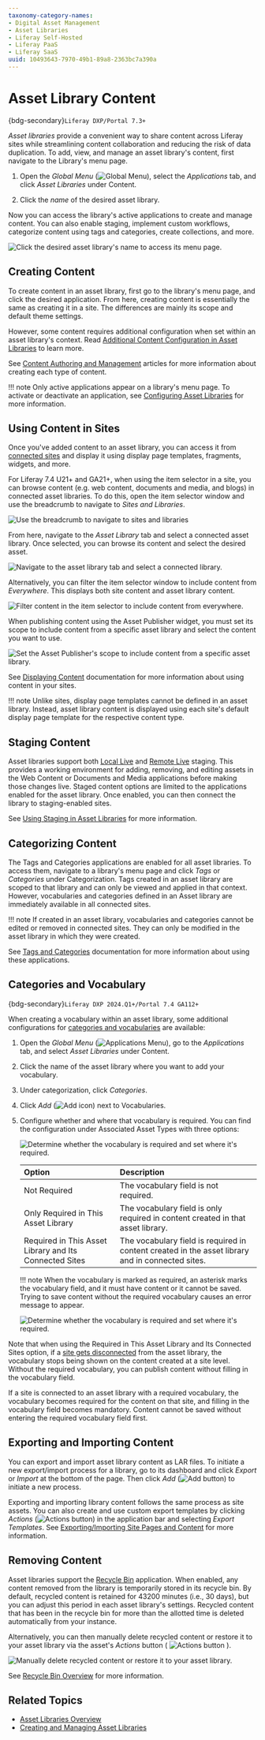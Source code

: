 ```yaml
---
taxonomy-category-names:
- Digital Asset Management
- Asset Libraries
- Liferay Self-Hosted
- Liferay PaaS
- Liferay SaaS
uuid: 10493643-7970-49b1-89a8-2363bc7a390a
---
```

# Asset Library Content

{bdg-secondary}`Liferay DXP/Portal 7.3+`

*Asset libraries* provide a convenient way to share content across Liferay sites while streamlining content collaboration and reducing the risk of data duplication. To add, view, and manage an asset library's content, first navigate to the Library's menu page.

1. Open the *Global Menu* (![Global Menu](../../images/icon-applications-menu.png)), select the *Applications* tab, and click *Asset Libraries* under Content.

1. Click the *name* of the desired asset library.

Now you can access the library's active applications to create and manage content. You can also enable staging, implement custom workflows, categorize content using tags and categories, create collections, and more.
<!--TASK: document Collections and Workflow for Asset Libraries-->

![Click the desired asset library's name to access its menu page.](./asset-library-content/images/01.png)

## Creating Content

To create content in an asset library, first go to the library's menu page, and click the desired application. From here, creating content is essentially the same as creating it in a site. The differences are mainly its scope and default theme settings.

However, some content requires additional configuration when set within an asset library's context. Read [Additional Content Configuration in Asset Libraries](./additional-content-configuration-in-asset-libraries.md) to learn more.

See [Content Authoring and Management](../../content-authoring-and-management.md) articles for more information about creating each type of content.

!!! note
    Only active applications appear on a library's menu page. To activate or deactivate an application, see [Configuring Asset Libraries](./creating-and-managing-asset-libraries.md#configuring-asset-libraries) for more information.

## Using Content in Sites

Once you've added content to an asset library, you can access it from [connected sites](./creating-and-managing-asset-libraries.md#sites) and display it using display page templates, fragments, widgets, and more.

For Liferay 7.4 U21+ and GA21+, when using the item selector in a site, you can browse content (e.g. web content, documents and media, and blogs) in connected asset libraries. To do this, open the item selector window and use the breadcrumb to navigate to *Sites and Libraries*.

![Use the breadcrumb to navigate to sites and libraries](./asset-library-content/images/02.png)

From here, navigate to the *Asset Library* tab and select a connected asset library. Once selected, you can browse its content and select the desired asset.

![Navigate to the asset library tab and select a connected library.](./asset-library-content/images/03.png)

Alternatively, you can filter the item selector window to include content from *Everywhere*. This displays both site content and asset library content.

![Filter content in the item selector to include content from everywhere.](./asset-library-content/images/04.png)

When publishing content using the Asset Publisher widget, you must set its scope to include content from a specific asset library and select the content you want to use.

![Set the Asset Publisher's scope to include content from a specific asset library.](./asset-library-content/images/05.png)

See [Displaying Content](../../site-building/displaying-content.md) documentation for more information about using content in your sites.

!!! note
    Unlike sites, display page templates cannot be defined in an asset library. Instead, asset library content is displayed using each site's default display page template for the respective content type.

## Staging Content

Asset libraries support both [Local Live](../../site-building/publishing-tools/staging/configuring-local-live-staging.md) and [Remote Live](../../site-building/publishing-tools/staging/configuring-remote-live-staging.md) staging. This provides a working environment for adding, removing, and editing assets in the Web Content or Documents and Media applications before making those changes live. Staged content options are limited to the applications enabled for the asset library. Once enabled, you can then connect the library to staging-enabled sites.

See [Using Staging in Asset Libraries](../../site-building/publishing-tools/staging/using-staging-in-asset-libraries.md) for more information.

## Categorizing Content

The Tags and Categories applications are enabled for all asset libraries. To access them, navigate to a library's menu page and click *Tags* or *Categories* under Categorization. Tags created in an asset library are scoped to that library and can only be viewed and applied in that context. However, vocabularies and categories defined in an Asset library are immediately available in all connected sites.

!!! note
    If created in an asset library, vocabularies and categories cannot be edited or removed in connected sites. They can only be modified in the asset library in which they were created.

See [Tags and Categories](../tags-and-categories.md) documentation for more information about using these applications.

## Categories and Vocabulary

{bdg-secondary}`Liferay DXP 2024.Q1+/Portal 7.4 GA112+`

When creating a vocabulary within an asset library, some additional configurations for [categories and vocabularies](../tags-and-categories/defining-categories-and-vocabularies-for-content.md) are available:

1. Open the *Global Menu* (![Applications Menu](../../images/icon-applications-menu.png)), go to the *Applications* tab, and select *Asset Libraries* under Content.

1. Click the name of the asset library where you want to add your vocabulary.

1. Under categorization, click *Categories*.

1. Click *Add* (![Add icon](../../images/icon-add-widget.png)) next to Vocabularies.

1. Configure whether and where that vocabulary is required. You can find the configuration under Associated Asset Types with three options:

   ![Determine whether the vocabulary is required and set where it's required.](./asset-library-content/images/06.png)

   | Option                                                 | Description                                                                                      |
   |:-------------------------------------------------------|:-------------------------------------------------------------------------------------------------|
   | Not Required                                           | The vocabulary field is not required.                                                            |
   | Only Required in This Asset Library                    | The vocabulary field is only required in content created in that asset library.                  |
   | Required in This Asset Library and Its Connected Sites | The vocabulary field is required in content created in the asset library and in connected sites. |

   !!! note
       When the vocabulary is marked as required, an asterisk marks the vocabulary field, and it must have content or it cannot be saved. Trying to save content without the required vocabulary causes an error message to appear.

   ![Determine whether the vocabulary is required and set where it's required.](./asset-library-content/images/07.png)

Note that when using the Required in This Asset Library and Its Connected Sites option, if a [site gets disconnected](./creating-and-managing-asset-libraries.md#sites) from the asset library, the vocabulary stops being shown on the content created at a site level. Without the required vocabulary, you can publish content without filling in the vocabulary field.

If a site is connected to an asset library with a required vocabulary, the vocabulary becomes required for the content on that site, and filling in the vocabulary field becomes mandatory. Content cannot be saved without entering the required vocabulary field first.

## Exporting and Importing Content

You can export and import asset library content as LAR files. To initiate a new export/import process for a library, go to its dashboard and click  *Export* or *Import* at the bottom of the page. Then click *Add* (![Add button](../../images/icon-add.png)) to initiate a new process.

Exporting and importing library content follows the same process as site assets. You can also create and use custom export templates by clicking *Actions* (![Actions button](../../images/icon-actions.png)) in the application bar and selecting *Export Templates*. See [Exporting/Importing Site Pages and Content](../../site-building/sites/exporting-importing-site-pages-and-content.md) for more information.

## Removing Content

Asset libraries support the [Recycle Bin](../recycle-bin/configuring-the-recycle-bin.md) application. When enabled, any content removed from the library is temporarily stored in its recycle bin. By default, recycled content is retained for 43200 minutes (i.e., 30 days), but you can adjust this period in each asset library's settings. Recycled content that has been in the recycle bin for more than the allotted time is deleted automatically from your instance.

Alternatively, you can then manually delete recycled content or restore it to your asset library via the asset's *Actions* button ( ![Actions button](../../images/icon-actions.png) ).

![Manually delete recycled content or restore it to your asset library.](./asset-library-content/images/08.png)

See [Recycle Bin Overview](../recycle-bin/recycle-bin-overview.md) for more information.

## Related Topics

- [Asset Libraries Overview](../asset-libraries.md)
- [Creating and Managing Asset Libraries](./creating-and-managing-asset-libraries.md)
